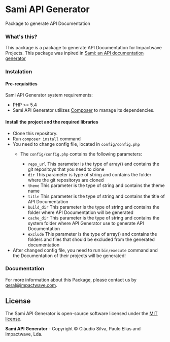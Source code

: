 # Sami API Generator
Package to generate API Documentation

### What's this?

This package is a package to generate API Documentation for Impactwave Projects. This package was inpired in [Sami: an API documentation generator](https://github.com/FriendsOfPHP/Sami)

### Instalation

#### Pre-requisities

Sami API Generator system requirements:

  - PHP >= 5.4
  - Sami API Generator utilizes [Composer](http://getcomposer.org) to manage its dependencies.
  
#### Install the project and the required libraries
  
  * Clone this repository.
  * Run `composer install` command
  * You need to change config file, located in `config/config.php`
    * The `config/config.php` contains the following parameters:
    
      * `repo_url` This parameter is the type of array() and contains the git repositoys that you need to clone
      * `dir` This parameter is type of string and contains the folder where the git repositorys are cloned
      * `theme` This parameter is the type of string and contains the theme name
      * `title` This parameter is the type of string and contains the title of API Documentation
      * `build_dir` This parameter is the type of string and contains the folder where API Documentation will be generated
      * `cache_dir` This parameter is the type of string and contains the system folder where API Generator use to generate API Documentation
      * `exclude` This parameter is the type of array() and contains the folders and files that should be excluded from the generated documentation
  * After changed config file, you need to run `bin/execute` command and the Documentation of their projects will be generated!

### Documentation

For more information about this Package, please contact us by [geral@impactwave.com](mailto:geral@impactwave.com).

## License

The Sami API Generator is open-source software licensed under the [MIT license](http://opensource.org/licenses/MIT).

**Sami API Generator** - Copyright &copy; Cláudio Silva, Paulo Elias and Impactwave, Lda.
